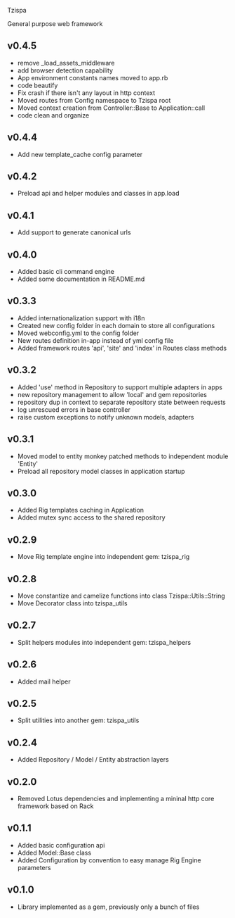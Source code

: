 Tzispa

General purpose web framework

## v0.4.5
- remove _load_assets_middleware
- add browser detection capability
- App environment constants names moved to app.rb
- code beautify
- Fix crash if there isn't any layout in http context
- Moved routes from Config namespace to Tzispa root
- Moved context creation from Controller::Base to Application::call
- code clean and organize

## v0.4.4
- Add new template_cache config parameter

## v0.4.2
- Preload api and helper modules and classes in app.load

## v0.4.1
- Add support to generate canonical urls

## v0.4.0
- Added basic cli command engine
- Added some documentation in README.md

## v0.3.3
- Added internationalization support with i18n
- Created new config folder in each domain to store all configurations
- Moved webconfig.yml to the config folder
- New routes definition in-app instead of yml config file
- Added framework routes 'api', 'site' and 'index' in Routes class methods

## v0.3.2
- Added 'use' method in Repository to support multiple adapters in apps
- new repository management to allow 'local' and gem repositories
- repository dup in context to separate repository state between requests
- log unrescued errors in base controller
- raise custom exceptions to notify unknown models, adapters

## v0.3.1
- Moved model to entity monkey patched methods to independent module 'Entity'
- Preload all repository model classes in application startup

## v0.3.0
- Added Rig templates caching in Application
- Added mutex sync access to the shared repository

## v0.2.9
- Move Rig template engine into independent gem: tzispa_rig

## v0.2.8
- Move constantize and camelize functions into class Tzispa::Utils::String
- Move Decorator class into tzispa_utils

## v0.2.7
- Split helpers modules into independent gem: tzispa_helpers

## v0.2.6
- Added mail helper

## v0.2.5
- Split utilities into another gem: tzispa_utils

## v0.2.4
- Added Repository / Model / Entity abstraction layers

## v0.2.0
- Removed Lotus dependencies and implementing a mininal http core framework based on Rack

## v0.1.1
- Added basic configuration api
- Added Model::Base class
- Added Configuration by convention to easy manage Rig Engine parameters

## v0.1.0
- Library implemented as a gem, previously only a bunch of files
